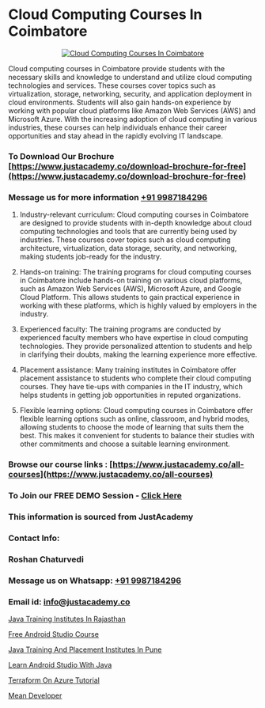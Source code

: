 # Cloud Computing Courses In Coimbatore

<p align="center">
  <a href="https://justacademy.co/all-courses">
    <img src="https://i.ibb.co/FJQ9DDy/cloud-computing.webp" alt="Cloud Computing Courses In Coimbatore">
  </a>
</p>


Cloud computing courses in Coimbatore provide students with the necessary skills and knowledge to understand and utilize cloud computing technologies and services. These courses cover topics such as virtualization, storage, networking, security, and application deployment in cloud environments. Students will also gain hands-on experience by working with popular cloud platforms like Amazon Web Services (AWS) and Microsoft Azure. With the increasing adoption of cloud computing in various industries, these courses can help individuals enhance their career opportunities and stay ahead in the rapidly evolving IT landscape. 
### To Download Our Brochure [https://www.justacademy.co/download-brochure-for-free](https://www.justacademy.co/download-brochure-for-free)
### Message us for more information [+91 9987184296](https://api.whatsapp.com/send?phone=919987184296)
1) Industry-relevant curriculum: Cloud computing courses in Coimbatore are designed to provide students with in-depth knowledge about cloud computing technologies and tools that are currently being used by industries. These courses cover topics such as cloud computing architecture, virtualization, data storage, security, and networking, making students job-ready for the industry.

2) Hands-on training: The training programs for cloud computing courses in Coimbatore include hands-on training on various cloud platforms, such as Amazon Web Services (AWS), Microsoft Azure, and Google Cloud Platform. This allows students to gain practical experience in working with these platforms, which is highly valued by employers in the industry.

3) Experienced faculty: The training programs are conducted by experienced faculty members who have expertise in cloud computing technologies. They provide personalized attention to students and help in clarifying their doubts, making the learning experience more effective.

4) Placement assistance: Many training institutes in Coimbatore offer placement assistance to students who complete their cloud computing courses. They have tie-ups with companies in the IT industry, which helps students in getting job opportunities in reputed organizations.

5) Flexible learning options: Cloud computing courses in Coimbatore offer flexible learning options such as online, classroom, and hybrid modes, allowing students to choose the mode of learning that suits them the best. This makes it convenient for students to balance their studies with other commitments and choose a suitable learning environment.

### Browse our course links : [https://www.justacademy.co/all-courses](https://www.justacademy.co/all-courses) 
### To Join our FREE DEMO Session - [Click Here](https://www.justacademy.co/register-for-course-demo)


### This information is sourced from JustAcademy
### Contact Info:
### Roshan Chaturvedi
### Message us on Whatsapp: [+91 9987184296](https://api.whatsapp.com/send?phone=919987184296)
### Email id: [info@justacademy.co](mailto:info@justacademy.co)
                
[Java Training Institutes In Rajasthan](https://www.linkedin.com/pulse/java-training-institutes-rajasthan-justacademy-sunnyvale-5x41c?trackingId=244ROQUpFlQMzccpbZ4euA%3D%3D&lipi=urn%3Ali%3Apage%3Ad_flagship3_company_admin%3Bw3FaZuhqQImafpQ55o%2FftQ%3D%3D)

[Free Android Studio Course](https://www.linkedin.com/pulse/free-android-studio-course-justacademy-ex7oc/)

[Java Training And Placement Institutes In Pune](https://medium.com/@namusn/java-training-and-placement-institutes-in-pune-4685c8270be9)

[Learn Android Studio With Java](https://medium.com/@justacademytraining/learn-android-studio-with-java-2bc8a1192346)

[Terraform On Azure Tutorial](https://justacademyin.github.io/Articles/Terraform-On-Azure-Tutorial)

[Mean Developer](https://justacademyin.github.io/Articles/Mean-Developer)

